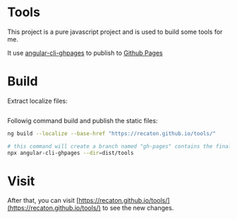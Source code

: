 # Tools

This project is a pure javascript project and is used to build some tools for me. 

It use [angular-cli-ghpages](https://medium.com/tech-insights/how-to-deploy-angular-apps-to-github-pages-gh-pages-896c4e10f9b4) to publish to [Github Pages](https://pages.github.com/)

# Build
Extract localize files:
```bash

```
Followig command build and publish the static files:
```bash
ng build --localize --base-href "https://recaton.github.io/tools/"

# this command will create a branch named "gh-pages" contains the finally static files, these files will be published if Github Pages setting is correct.
npx angular-cli-ghpages --dir=dist/tools
```

# Visit
After that, you can visit [https://recaton.github.io/tools/](https://recaton.github.io/tools/) to see the new changes.

